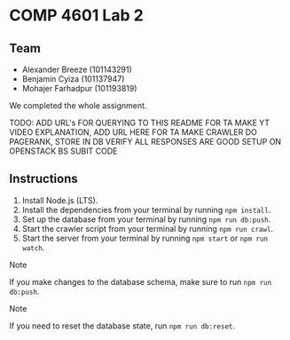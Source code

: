 # COMP 4601 Lab 2

## Team

- Alexander Breeze (101143291)
- Benjamin Cyiza (101137947)
- Mohajer Farhadpur (101193819)

We completed the whole assignment.

TODO:
ADD URL's FOR QUERYING TO THIS README FOR TA
MAKE YT VIDEO EXPLANATION, ADD URL HERE FOR TA
MAKE CRAWLER DO PAGERANK, STORE IN DB
VERIFY ALL RESPONSES ARE GOOD
SETUP ON OPENSTACK BS
SUBIT CODE

## Instructions

1. Install Node.js (LTS).
2. Install the dependencies from your terminal by running `npm install`.
3. Set up the database from your terminal by running `npm run db:push`.
4. Start the crawler script from your terminal by running `npm run crawl`.
5. Start the server from your terminal by running `npm start` or `npm run watch`.

> [!NOTE]
> If you make changes to the database schema, make sure to run `npm run db:push`.

> [!NOTE]
> If you need to reset the database state, run `npm run db:reset`.
